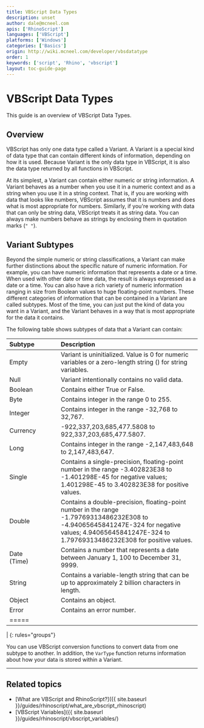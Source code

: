 ```yaml
---
title: VBScript Data Types
description: unset
author: dale@mcneel.com
apis: ['RhinoScript']
languages: ['VBScript']
platforms: ['Windows']
categories: ['Basics']
origin: http://wiki.mcneel.com/developer/vbsdatatype
order: 1
keywords: ['script', 'Rhino', 'vbscript']
layout: toc-guide-page
---
```


# VBScript Data Types

This guide is an overview of VBScript Data Types.

## Overview

VBScript has only one data type called a Variant.  A Variant is a special kind of data type that can contain different kinds of information, depending on how it is used.  Because Variant is the only data type in VBScript, it is also the data type returned by all functions in VBScript.

At its simplest, a Variant can contain either numeric or string information.  A Variant behaves as a number when you use it in a numeric context and as a string when you use it in a string context.  That is, if you are working with data that looks like numbers, VBScript assumes that it is numbers and does what is most appropriate for numbers.  Similarly, if you're working with data that can only be string data, VBScript treats it as string data. You can always make numbers behave as strings by enclosing them in quotation marks (`" "`).

## Variant Subtypes

Beyond the simple numeric or string classifications, a Variant can make further distinctions about the specific nature of numeric information.  For example, you can have numeric information that represents a date or a time. When used with other date or time data, the result is always expressed as a date or a time.  You can also have a rich variety of numeric information ranging in size from Boolean values to huge floating-point numbers.  These different categories of information that can be contained in a Variant are called subtypes.  Most of the time, you can just put the kind of data you want in a Variant, and the Variant behaves in a way that is most appropriate for the data it contains.

The following table shows subtypes of data that a Variant can contain:

| Subtype | | | |  Description |
|:--------|:-:|:-:|:-:|:--------|
| Empty   | | | | Variant is uninitialized.  Value is 0 for numeric variables or a zero-length string () for string variables.   |
| Null   | | | | Variant intentionally contains no valid data.   |
| Boolean   | | | | Contains either True or False.   |
| Byte   | | | | Contains integer in the range 0 to 255.   |
| Integer   | | | | Contains integer in the range -32,768 to 32,767.   |
| Currency   | | | | -922,337,203,685,477.5808 to 922,337,203,685,477.5807.   |
| Long   | | | | Contains integer in the range -2,147,483,648 to 2,147,483,647.   |
| Single   | | | | Contains a single-precision, floating-point number in the range -3.402823E38 to -1.401298E-45 for negative values; 1.401298E-45 to 3.402823E38 for positive values.   |
| Double   | | | | Contains a double-precision, floating-point number in the range -1.79769313486232E308 to -4.94065645841247E-324 for negative values; 4.94065645841247E-324 to 1.79769313486232E308 for positive values.   |
| Date (Time)   | | | | Contains a number that represents a date between January 1, 100 to December 31, 9999.   |
| String   | | | | Contains a variable-length string that can be up to approximately 2 billion characters in length.   |
| Object   | | | | Contains an object.   |
| Error   | | | | Contains an error number.   |
|=====
|
{: rules="groups"}

You can use VBScript conversion functions to convert data from one subtype to another. In addition, the `VarType` function returns information about how your data is stored within a Variant.

---

## Related topics

- [What are VBScript and RhinoScript?]({{ site.baseurl }}/guides/rhinoscript/what_are_vbscript_rhinoscript)
- [VBScript Variables]({{ site.baseurl }}/guides/rhinoscript/vbscript_variables/)
